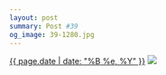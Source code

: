 ```yaml
---
layout: post
summary: Post #39
og_image: 39-1280.jpg
---
```


<p>
  <time><a href="/39">{{ page.date | date: "%B %e, %Y" }}</a></time>
  <a href="/39"><img src="{{ site.assets_url }}/39-640.jpg" srcset="{{ site.assets_url }}/39-1280.jpg 1280w, {{ site.assets_url }}/39-960.jpg 960w, {{ site.assets_url }}/39-640.jpg 640w, {{ site.assets_url }}/39-320.jpg 320w" sizes="(min-width: 700px) 50vw, calc(100vw - 2rem)" /></a>
</p>
